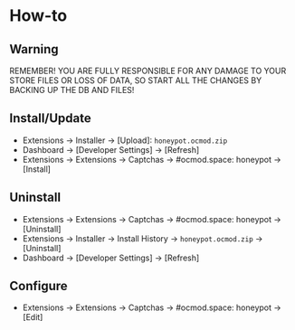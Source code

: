 # How-to

## Warning
REMEMBER! YOU ARE FULLY RESPONSIBLE FOR ANY DAMAGE TO YOUR STORE FILES OR LOSS OF DATA, SO START ALL THE CHANGES BY BACKING UP THE DB AND FILES!

## Install/Update
* Extensions → Installer → [Upload]: `honeypot.ocmod.zip`
* Dashboard → [Developer Settings] → [Refresh]
* Extensions → Extensions → Captchas → #ocmod.space: honeypot → [Install]

## Uninstall
* Extensions → Extensions → Captchas → #ocmod.space: honeypot → [Uninstall]
* Extensions → Installer → Install History → `honeypot.ocmod.zip` → [Uninstall]
* Dashboard → [Developer Settings] → [Refresh]

## Configure
* Extensions → Extensions → Captchas → #ocmod.space: honeypot → [Edit]


